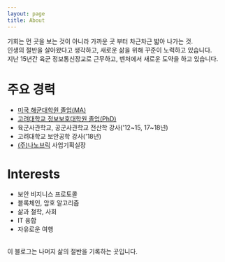 ```yaml
---
layout: page
title: About
---
```


<p class="message">
	기회는 먼 곳을 보는 것이 아니라 가까운 곳 부터 차근차근 밟아 나가는 것. <br>
	인생의 절반을 살아왔다고 생각하고, 새로운 삶을 위해 꾸준이 노력하고 있습니다. <br>
	지난 15년간 육군 정보통신장교로 근무하고, 벤처에서 새로운 도약을 하고 있습니다. <br>
	<h1>주요 경력</h1>
	<ul>
	  <li><a href="https://www.nps.edu/">미국 해군대학원 졸업(MA)</a></li>
	  <li><a href="https://ime.korea.ac.kr/">고려대학교 정보보호대학원 졸업(PhD)</a></li>
      <li>육군사관학교, 공군사관학교 전산학 강사('12~15, 17~18년)</li>
      <li>고려대학교 보안공학 강사('18년)</li>
      <li><a href="https://www.nanobrick.co.kr/">(주)나노브릭</a> 사업기획실장</li>
    </ul>
	<h1>Interests</h1>
	<ul>
	  <li>보안 비지니스 프로토콜</li>
	  <li>블록체인, 암호 알고리즘</li>
      <li>삶과 철학, 사회</li>
      <li>IT 융합</li>
      <li>자유로운 여행</li>
    </ul>
	<br>
	이 블로그는 나머지 삶의 절반을 기록하는 곳입니다. 
	<br>
  
</p>

